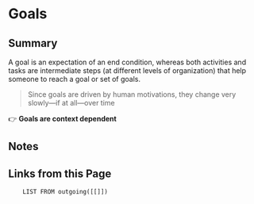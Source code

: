 # Goals

## Summary
A goal is an expectation of an end condition, whereas both activities and tasks are intermediate steps (at different levels of organization) that help someone to reach a goal or set of goals.

> Since goals are driven by human motivations, they change very slowly—if at all—over time

👉  **Goals are context dependent**


## Notes

## Links from this Page
```dataview  
	LIST FROM outgoing([[]])
```